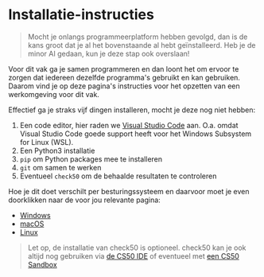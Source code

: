 # Installatie-instructies

> Mocht je onlangs programmeerplatform hebben gevolgd, dan is de kans groot dat je al het bovenstaande al hebt geïnstalleerd.
> Heb je de minor AI gedaan, kun je deze stap ook overslaan!

Voor dit vak ga je samen programmeren en dan loont het om ervoor te zorgen dat iedereen dezelfde programma's gebruikt en kan gebruiken. Daarom vind je op deze pagina's instructies voor het opzetten van een werkomgeving voor dit vak.

Effectief ga je straks vijf dingen installeren, mocht je deze nog niet hebben:

1. Een code editor, hier raden we [Visual Studio Code](https://code.visualstudio.com/) aan. O.a. omdat Visual Studio Code goede support heeft voor het Windows Subsystem for Linux (WSL).
1. Een Python3 installatie
1. `pip` om Python packages mee te installeren
1. `git` om samen te werken
1. Eventueel `check50` om de behaalde resultaten te controleren



Hoe je dit doet verschilt per besturingssysteem en daarvoor moet je even doorklikken naar de voor jou relevante pagina:

- [Windows](/installatie/windows)
- [macOS](/installatie/macos)
- [Linux](/installatie/linux)

> Let op, de installatie van check50 is optioneel. check50 kan je ook altijd nog gebruiken via [de CS50 IDE](https://ide.cs50.io) of eventueel met [een CS50 Sandbox](https://sandbox.cs50.io/)

